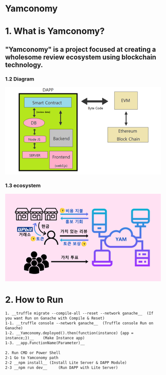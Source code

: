 ﻿Yamconomy
=========
# 1. What is Yamconomy?
## "Yamconomy" is a project focused at creating a wholesome review ecosystem using blockchain technology.

### 1.2 Diagram
![ex_screenshot](./img/설계도.png)

### 1.3 ecosystem
![ex_screenshot](./img/생태계.png)


# 2.  How to Run
	1. __truffle migrate --compile-all --reset --network ganache__	(If you want Run on Ganache with Compile & Reset)
	1-1. __truffle console --network ganache__	(Truffle console Run on Ganache)
	1-2. __Yamconomy.deployed().then(function(instance) {app = instance;})__	(Make Instance app)
	1-3. __app.FunctionName(Parameter)__
	
	2. Run CMD or Power Shell
	2-1 Go to Yamconomy path
	2-2 __npm install__	(Install Lite Server & DAPP Module)
	2-3 __npm run dev__		(Run DAPP with Lite Server)




